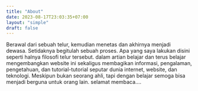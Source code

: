 ```yaml
---
title: "About"
date: 2023-08-17T23:03:35+07:00
layout: "simple"
draft: false
---
```


Berawal dari sebuah telur, kemudian menetas dan akhirnya menjadi dewasa. Setidaknya begitulah sebuah proses. Apa yang saya lakukan disini seperti halnya filosofi telur tersebut. dalam artian belajar dan terus belajar mengembangkan website ini sekaligus membagikan informasi, pengalaman, pengetahuan, dan tutorial-tutorial seputar dunia internet, website, dan teknologi. Meskipun bukan seorang ahli, tapi dengan belajar semoga bisa menjadi berguna untuk orang lain. selamat membaca….